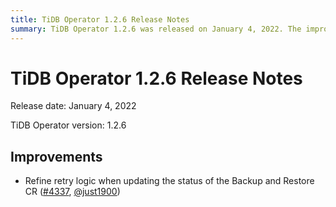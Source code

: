 ```yaml
---
title: TiDB Operator 1.2.6 Release Notes
summary: TiDB Operator 1.2.6 was released on January 4, 2022. The improvements include refining the retry logic when updating the status of the Backup and Restore CR.
---
```

# TiDB Operator 1.2.6 Release Notes

Release date: January 4, 2022

TiDB Operator version: 1.2.6

## Improvements

- Refine retry logic when updating the status of the Backup and Restore CR ([#4337](https://github.com/pingcap/tidb-operator/pull/4337), [@just1900](https://github.com/just1900))
